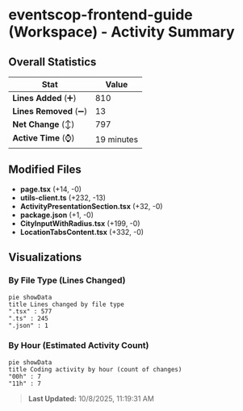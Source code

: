 # eventscop-frontend-guide (Workspace) - Activity Summary 

## Overall Statistics

| Stat                   | Value                                                             |
| ---------------------- | ----------------------------------------------------------------- |
| **Lines Added** (➕)   | 810                                          |
| **Lines Removed** (➖) | 13                                        |
| **Net Change** (↕)    | 797                |
| **Active Time** (⌚)   | 19 minutes |


## Modified Files
- **page.tsx** (+14, -0)
- **utils-client.ts** (+232, -13)
- **ActivityPresentationSection.tsx** (+32, -0)
- **package.json** (+1, -0)
- **CityInputWithRadius.tsx** (+199, -0)
- **LocationTabsContent.tsx** (+332, -0)

## Visualizations

### By File Type (Lines Changed)

```mermaid
pie showData
title Lines changed by file type
".tsx" : 577
".ts" : 245
".json" : 1
```

### By Hour (Estimated Activity Count)

```mermaid
pie showData
title Coding activity by hour (count of changes)
"00h" : 7
"11h" : 7
```


> **Last Updated:** 10/8/2025, 11:19:31 AM